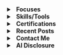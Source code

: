 <details>
  <summary><b>&nbsp;&nbsp;Focuses</b></summary>
  <br/>

 - Cybersecurity 
 - Open-Source Intelligence
 - Operations Security
 - Open-Source Software Development
</details> 

<details>
  <summary><b>&nbsp;&nbsp;Skills/Tools</b></summary>
  <br/>

 - Golang, Python
 - HTML, CSS, & JS
 - Microsoft Office
 - Git 
 - VSCode
</details> 

<details>
  <summary><b>&nbsp;&nbsp;Certifications</b></summary>
  <br/>

 - Microsoft Office Specialist: Master
 - LE-1: Linux Essentials
</details> 


<details>
  <summary><b>&nbsp;&nbsp;Recent Posts</b></summary>
  <br>
  
 - **Tempest** - Leveraging paste sites as a medium for the discovery of objectionable and infringing materials.: [https://ax-i-om.github.io/p/tempest/](https://ax-i-om.github.io/p/tempest/)
 - **Bootleg Buskill** - An Improvised Buskill cable: [https://ax-i-om.github.io/p/bootleg-buskill/](https://ax-i-om.github.io/p/bootleg-buskill/)
</details>

<details>
  <summary><b>&nbsp;&nbsp;Contact Me</b></summary>
  <br>
  
 - **Email**: addressaxiom@pm.me
 - **PGP**: <br>
```

```
</details>

<details>
  <summary><b>&nbsp;&nbsp;AI Disclosure</b></summary>
  <br>
  
I believe that disclosure of the use of artificial intelligence is extremely important to help mitigate any potential damages. Throughout my online presence, I leverage artificial intelligence to generate images that accompany the contents of my projects. For example, my profile picture here and on my personal website/blog were generated with artificial intelligence (specifically, OpenAI’s DALL-E 2). I will disclose any other instances of **MY** usage of artificial intelligence to generate such works in the scope of my projects and personal site/blog to the best of my ability. These disclosures can be found in the contents of the corresponding posts/projects.
</details>

